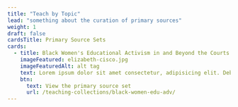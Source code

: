 ```yaml
---
title: "Teach by Topic"
lead: "something about the curation of primary sources"
weight: 1
draft: false
cardsTitle: Primary Source Sets
cards:
  - title: Black Women's Educational Activism in and Beyond the Courts
    imageFeatured: elizabeth-cisco.jpg
    imageFeaturedAlt: alt tag
    text: Lorem ipsum dolor sit amet consectetur, adipisicing elit. Debitis, suscipit? Cum, esse. Molestias reiciendis, aperiam qui aut doloribus nihil aspernatur?
    btn:
      text: View the primary source set
      url: /teaching-collections/black-women-edu-adv/
---
```


